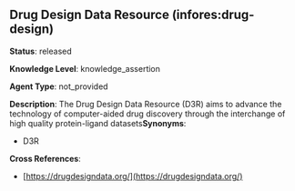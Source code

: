 [//]: # (DO NOT MANUALLY EDIT THIS FILE. IT IS GENERATED FROM A TEMPLATE.)

## Drug Design Data Resource (infores:drug-design)

**Status**: released
  
**Knowledge Level**: knowledge_assertion
  
**Agent Type**: not_provided

**Description**: The Drug Design Data Resource (D3R) aims to advance the technology of computer-aided drug discovery through the interchange of high quality protein-ligand datasets**Synonyms**:

- D3R

**Cross References**:

- [https://drugdesigndata.org/](https://drugdesigndata.org/)

